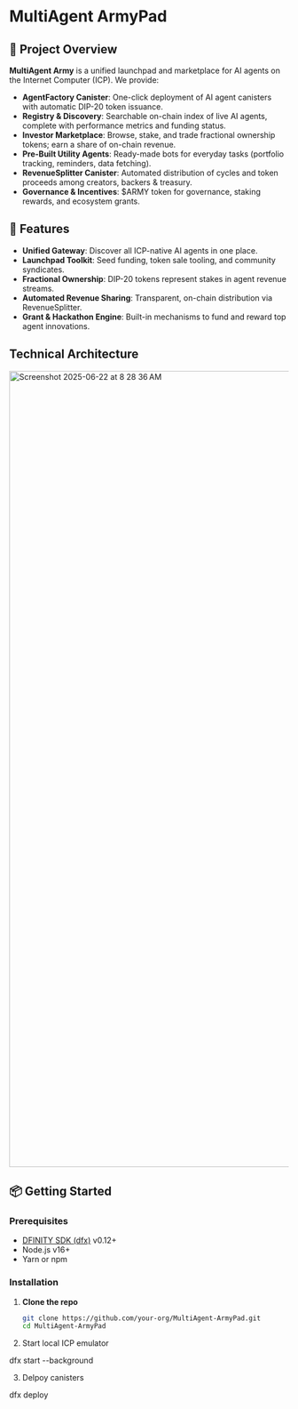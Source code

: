 # MultiAgent ArmyPad

## 🚀 Project Overview
**MultiAgent Army** is a unified launchpad and marketplace for AI agents on the Internet Computer (ICP). We provide:

- **AgentFactory Canister**: One-click deployment of AI agent canisters with automatic DIP-20 token issuance.  
- **Registry & Discovery**: Searchable on-chain index of live AI agents, complete with performance metrics and funding status.  
- **Investor Marketplace**: Browse, stake, and trade fractional ownership tokens; earn a share of on-chain revenue.  
- **Pre-Built Utility Agents**: Ready-made bots for everyday tasks (portfolio tracking, reminders, data fetching).  
- **RevenueSplitter Canister**: Automated distribution of cycles and token proceeds among creators, backers & treasury.  
- **Governance & Incentives**: $ARMY token for governance, staking rewards, and ecosystem grants.

## 🌟 Features

- **Unified Gateway**: Discover all ICP-native AI agents in one place.  
- **Launchpad Toolkit**: Seed funding, token sale tooling, and community syndicates.  
- **Fractional Ownership**: DIP-20 tokens represent stakes in agent revenue streams.  
- **Automated Revenue Sharing**: Transparent, on-chain distribution via RevenueSplitter.  
- **Grant & Hackathon Engine**: Built-in mechanisms to fund and reward top agent innovations.

## Technical Architecture

<img width="1432" alt="Screenshot 2025-06-22 at 8 28 36 AM" src="https://github.com/user-attachments/assets/7f01ce3c-f034-421a-8248-39a35a2fd80b" />

## 📦 Getting Started

### Prerequisites

- [DFINITY SDK (dfx)](https://sdk.dfinity.org/) v0.12+  
- Node.js v16+  
- Yarn or npm

### Installation

1. **Clone the repo**  
   ```bash
   git clone https://github.com/your-org/MultiAgent-ArmyPad.git
   cd MultiAgent-ArmyPad

2. Start local ICP emulator

dfx start --background

3. Delpoy canisters

dfx deploy
